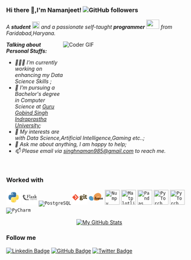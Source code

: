 ### Hi there 👋,I'm Namanjeet! ![GitHub followers](https://img.shields.io/github/followers/OfficialNMN?style=social)

<p>
  <em>
    A <b>student</b> <img src="https://raw.githubusercontent.com/TheDudeThatCode/TheDudeThatCode/master/Assets/Medal.gif" width=20 height=20> and a passionate self-taught <b>programmer</b> <img src="https://raw.githubusercontent.com/TheDudeThatCode/TheDudeThatCode/master/Assets/Developer.gif" width=35 height=25> from Faridabad,Haryana.
  </em>
 </p>
 
 <img align="right" alt="Coder GIF" height=250 width=350 src="https://magiccopy.xyz/assets/images/hadder.gif" />
 
 <em>
  
**Talking about Personal Stuffs:**

- 👨🏽‍💻 I’m currently working on enhancing my Data Science Skills ;
- 💼 I’m pursuing a Bachelor's degree in Computer Science at [Guru Gobind Singh Indraprastha University](http://www.ipu.ac.in/);
- 🤔 My interests are with Data Science,Artificial Intelligence,Gaming etc..;
- 💬 Ask me about anything, I am happy to help;
- 📫 Please email via singhnaman985@gmail.com to reach me.
<br/> 
</em>

### Worked with 

<code><img height="40" src="https://raw.githubusercontent.com/github/explore/80688e429a7d4ef2fca1e82350fe8e3517d3494d/topics/python/python.png" title="Python"></code>
<code><img height="40" src="https://raw.githubusercontent.com/github/explore/80688e429a7d4ef2fca1e82350fe8e3517d3494d/topics/flask/flask.png" title="Flask"></code>
<code><img height="40" src="https://www.postgresql.org/media/img/about/press/elephant.png" title="PostgreSQL"></code>
<code><img height="40" src="https://raw.githubusercontent.com/github/explore/80688e429a7d4ef2fca1e82350fe8e3517d3494d/topics/git/git.png" title="Git"></code>
<code><img height="40" src="https://raw.githubusercontent.com/github/explore/80688e429a7d4ef2fca1e82350fe8e3517d3494d/topics/scikit-learn/scikit-learn.png" title="Sklearn"></code>
<code><img height="40" width ="40" src="https://raw.githubusercontent.com/numpy/numpy/7e7f4adab814b223f7f917369a72757cd28b10cb/branding/icons/numpylogo.svg" title="Numpy"></code>
<code><img height="40" width ="40" src="https://matplotlib.org/_static/logo2.svg" title="Matplotlib"></code>
<code><img height="40" width ="40" src="https://raw.githubusercontent.com/pandas-dev/pandas/761bceb77d44aa63b71dda43ca46e8fd4b9d7422/web/pandas/static/img/pandas.svg" title="Pandas"></code>
<code><img height="40" width ="40" src="https://raw.githubusercontent.com/opencv/opencv/master/samples/data/opencv-logo.png" title="PyTorch"></code>
<code><img height="40" width ="40" src="https://raw.githubusercontent.com/pytorch/pytorch/master/docs/source/_static/img/pytorch-logo-dark.svg" title="PyTorch"></code>
<code><img src="https://img.icons8.com/color/40/000000/pycharm.png" title="PyCharm"/></code>

<p align="center">
<a href="https://github.com/OfficialNMN"> <img align="center" src="https://github-readme-stats.vercel.app/api?username=OfficialNMN&show_icons=true&title_color=ffc857&icon_color=8ac926&text_color=daf7dc&bg_color=151515" alt="My GitHub Stats"></a>
</p> 

### Follow me
[![Linkedin Badge](https://img.shields.io/badge/-Namanjeet%20Singh-blue?style=flat-circle&logo=Linkedin&logoColor=white&link=https://www.linkedin.com/in/namanjeet-singh-86202917a/)](https://www.linkedin.com/in/namanjeet-singh-86202917a/)
[![GitHub Badge](https://img.shields.io/badge/-@OfficialNMN-24292e?style=flat-circle&labelColor=24292e&logo=github&logoColor=white&link=https://github.com/OfficialNMN)](https://github.com/OfficialNMN)
[![Twitter Badge](https://img.shields.io/badge/-@Official_NMN-1ca0f1?style=flat-circle&labelColor=1ca0f1&logo=twitter&logoColor=white&link=https://twitter.com/Official_NMN)](https://twitter.com/Official_NMN)





